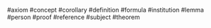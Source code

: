 #axiom
#concept
#corollary
#definition
#formula
#institution
#lemma
#person
#proof
#reference
#subject
#theorem